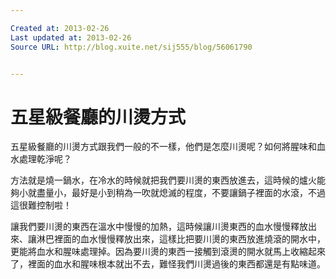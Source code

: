 ```yaml
---

Created at: 2013-02-26
Last updated at: 2013-02-26
Source URL: http://blog.xuite.net/sij555/blog/56061790


---
```


# 五星級餐廳的川燙方式


五星級餐廳的川燙方式跟我們一般的不一樣，他們是怎麼川燙呢？如何將腥味和血水處理乾淨呢？

方法就是燒一鍋水，在冷水的時候就把我們要川燙的東西放進去，這時候的爐火能夠小就盡量小，最好是小到稍為一吹就熄滅的程度，不要讓鍋子裡面的水滾，不過這很難控制啦！

讓我們要川燙的東西在溫水中慢慢的加熱，這時候讓川燙東西的血水慢慢釋放出來、讓淋巴裡面的血水慢慢釋放出來，這樣比把要川燙的東西放進燒滾的開水中，更能將血水和腥味處理掉。因為要川燙的東西一接觸到滾燙的開水就馬上收縮起來了，裡面的血水和腥味根本就出不去，難怪我們川燙過後的東西都還是有點味道。

